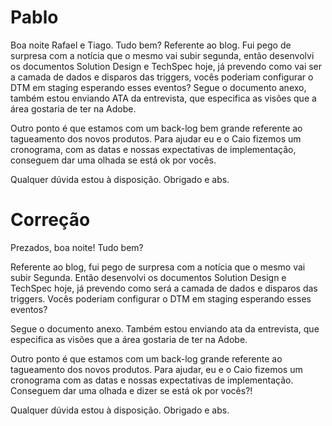 # Pablo

Boa noite Rafael e Tiago. Tudo bem?
Referente ao blog. Fui pego de surpresa com a notícia que o mesmo vai subir segunda, então desenvolvi os documentos Solution Design e TechSpec hoje, já prevendo como vai ser a camada de dados e disparos das triggers, vocês poderiam configurar o DTM em staging esperando esses eventos?
Segue o documento anexo, também estou enviando ATA da entrevista, que especifica as visões que a área gostaria de ter na Adobe.


Outro ponto é que estamos com um back-log bem grande referente ao tagueamento dos novos produtos. Para ajudar eu e o Caio fizemos um cronograma, com as datas e nossas expectativas de implementação, conseguem dar uma olhada se está ok por vocês.

Qualquer dúvida estou à disposição.
Obrigado e abs.





# Correção

Prezados, boa noite! Tudo bem?

Referente ao blog, fui pego de surpresa com a notícia que o mesmo vai subir Segunda. Então desenvolvi os documentos Solution Design e TechSpec hoje, já prevendo como será a camada de dados e disparos das triggers. Vocês poderiam configurar o DTM em staging esperando esses eventos?

Segue o documento anexo. Também estou enviando ata da entrevista, que especifica as visões que a área gostaria de ter na Adobe.


Outro ponto é que estamos com um back-log grande referente ao tagueamento dos novos produtos. Para ajudar, eu e o Caio fizemos um cronograma com as datas e nossas expectativas de implementação. Conseguem dar uma olhada e dizer se está ok por vocês?!

Qualquer dúvida estou à disposição.
Obrigado e abs.






